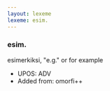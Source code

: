 ```yaml
---
layout: lexeme
lexeme: esim.
---
```


###  esim.

esimerkiksi, "e.g." or for example
* UPOS:  ADV
* Added from:  omorfi++

